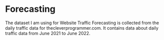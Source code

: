 # Forecasting
The dataset I am using for Website Traffic Forecasting is collected from the daily traffic data for thecleverprogrammer.com. It contains data about daily traffic data from June 2021 to June 2022.
